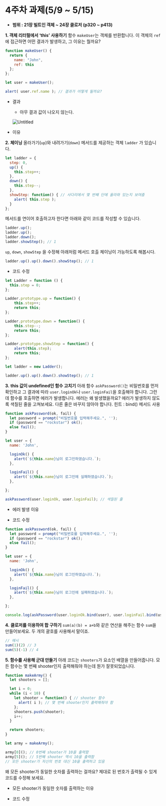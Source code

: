 # 4주차 과제(5/9 ~ 5/15)

- **범위 : 21장 빌트인 객체 ~ 24장 클로저 (p320 ~ p413)**

**1. 객체 리터럴에서 ‘this’ 사용하기**
함수 `makeUser`는 객체를 반환합니다.
이 객체의 `ref`에 접근하면 어떤 결과가 발생하고, 그 이유는 뭘까요?

```jsx
function makeUser() {
  return {
    name: "John",
    ref: this
  };
};

let user = makeUser();

alert( user.ref.name ); // 결과가 어떻게 될까요?
```

- 결과
    - 아무 결과 값이 나오지 않는다.
    
    ![Untitled](4%E1%84%8C%E1%85%AE%E1%84%8E%E1%85%A1%20%E1%84%80%E1%85%AA%E1%84%8C%E1%85%A6(5%209%20~%205%2015)%208e2b4febf65f4f04955fbd6f8a2991fc/Untitled.png)
    
- 이유

**2. 체이닝**
올라가기(`up`)와 내려가기(`down`) 메서드를 제공하는 객체 `ladder` 가 있습니다.

```jsx
let ladder = {
  step: 0,
  up() {
    this.step++;
  },
  down() {
    this.step--;
  },
  showStep: function() { // 사다리에서 몇 번째 단에 올라와 있는지 보여줌
    alert( this.step );
  }
};
```

메서드를 연이어 호출하고자 한다면 아래와 같이 코드를 작성할 수 있습니다.

```jsx
ladder.up();
ladder.up();
ladder.down();
ladder.showStep(); // 1
```

`up`, `down`, `showStep` 을 수정해 아래처럼 메서드 호출 체이닝이 가능하도록 해봅시다.

```jsx
ladder.up().up().down().showStep(); // 1
```

- 코드 수정

```jsx
let Ladder = function () {
  this.step = 0;
};

Ladder.prototype.up = function() {
    this.step++;
    return this;
};

Ladder.prototype.down = function() {
    this.step--;
    return this;
};

Ladder.prototype.showStep = function() {
    alert(this.step);
    return this;
};

let ladder = new Ladder();

ladder.up().up().down().showStep(); // 1
```

**3.** **this 값이 undefined인 함수 고치기**
아래 함수 `askPassword()`는 비밀번호를 먼저 확인하고 
그 결과에 따라 `user.loginOk`나 `user.loginFail`을 호출해야 합니다. 
그런데 함수를 호출하면 에러가 발생합니다. 에러는 왜 발생했을까요?
에러가 발생하지 않도록 색칠된 줄을 고쳐보세요. 다른 줄은 바꾸지 않아야 합니다.
힌트 : bind() 메서드 사용

```jsx
function askPassword(ok, fail) {
  let password = prompt("비밀번호를 입력해주세요.", '');
  if (password == "rockstar") ok();
  else fail();
}

let user = {
  name: 'John',

  loginOk() {
    alert(`${this.name}님이 로그인하였습니다.`);
  },

  loginFail() {
    alert(`${this.name}님이 로그인에 실패하였습니다.`);
  },

};

askPassword(user.loginOk, user.loginFail); // 색칠된 줄
```

- 에러 발생 이유

- 코드 수정

```jsx
function askPassword(ok, fail) {
  let password = prompt("비밀번호를 입력해주세요.", '');
  if (password == "rockstar") ok();
  else fail();
}

let user = {
  name: 'John',

  loginOk() {
    alert(`${this.name}님이 로그인하였습니다.`);
  },

  loginFail() {
    alert(`${this.name}님이 로그인에 실패하였습니다.`);
  },

};

console.log(askPassword(user.loginOk.bind(user), user.loginFail.bind(user)));
```

**4.** **클로저를 이용하여 합 구하기**
`sum(a)(b) = a+b`와 같은 연산을 해주는 함수 `sum`을 만들어보세요.
두 개의 괄호를 사용해서 말이죠.

```jsx
// 예시
sum(1)(2) // 3
sum(5)(-1) // 4
```

**5. 함수를 사용해 군대 만들기**
아래 코드는 `shooters`가 요소인 배열을 만들어줍니다.
모든 함수는 몇 번째 shooter인지 출력해줘야 하는데 뭔가 잘못되었습니다.

```jsx
function makeArmy() {
  let shooters = [];

  let i = 0;
  while (i < 10) {
    let shooter = function() { // shooter 함수
      alert( i ); // 몇 번째 shooter인지 출력해줘야 함
    };
    shooters.push(shooter);
    i++;
  }

  return shooters;
}

let army = makeArmy();

army[0](); // 0번째 shooter가 10을 출력함
army[5](); // 5번째 shooter 역시 10을 출력함
// 모든 shooter가 자신의 번호 대신 10을 출력하고 있음
```

왜 모든 shooter가 동일한 숫자를 출력하는 걸까요? 제대로 된 번호가 출력될 수 있게 코드를 수정해 보세요.

- 모든 shooter가 동일한 숫자를 출력하는 이유

- 코드 수정